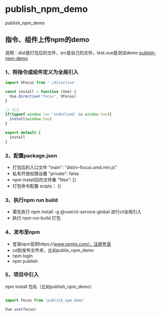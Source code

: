 # publish_npm_demo
publish_npm_demo
## 指令、组件上传npm的demo

说明：dist是打包后的文件，src是自己的文件，test.vue是测试demo
[publish-npm-demo](https://github.com/cslnihao/publish_npm_demo)

### 1、将指令或组件定义为全局引入
```js
import VFocus from './directive'

const install = function (Vue) {
  Vue.directive('focus', VFocus)
}

// 引入
if(typeof window !== 'undefined' && window.Vue){
  install(window.Vue)
}

export default {
  install
}
```

### 2、配置package.json

- 打包后的入口文件 "main": "dist/v-focus.umd.min.js"
- 私有开放权限设置 "private": false
- npm install后的文件集 "files": []
- 打包命令配置 scipts： {}

### 3、执行npm run build

- 需先执行 npm install -g @vue/cli-service-global 进行cli全局引入
- 执行 npm run build 打包

### 4、发布至npm

- 登录npm官网https://www.npmjs.com/，注册登录
- cd到发布文件夹，比如publis_npm_demo
- npm login
- npm publish

### 5、项目中引入

npm install 包名（比如publish_npm_demo）

```js

import focus from 'publish_npm_demo'

Vue.use(focus)

```